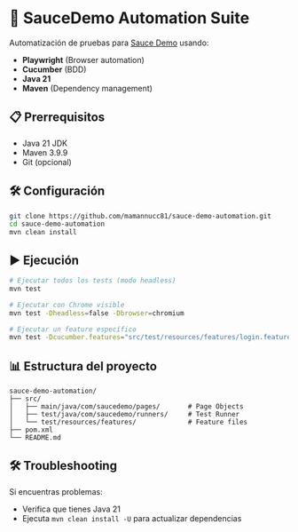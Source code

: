 # 🚀 SauceDemo Automation Suite

Automatización de pruebas para [Sauce Demo](https://www.saucedemo.com/) usando:
- **Playwright** (Browser automation)
- **Cucumber** (BDD)
- **Java 21**
- **Maven** (Dependency management)

## 📋 Prerrequisitos
- Java 21 JDK
- Maven 3.9.9
- Git (opcional)

## 🛠 Configuración
```bash
git clone https://github.com/mamannucc81/sauce-demo-automation.git
cd sauce-demo-automation
mvn clean install
```

## ▶️ Ejecución
```bash
# Ejecutar todos los tests (modo headless)
mvn test

# Ejecutar con Chrome visible
mvn test -Dheadless=false -Dbrowser=chromium

# Ejecutar un feature específico
mvn test -Dcucumber.features="src/test/resources/features/login.feature"
```

## 📊 Estructura del proyecto
```
sauce-demo-automation/
├── src/
│   ├── main/java/com/saucedemo/pages/       # Page Objects
│   ├── test/java/com/saucedemo/runners/     # Test Runner
│   └── test/resources/features/             # Feature files
├── pom.xml
└── README.md
```

## 🛠 Troubleshooting
Si encuentras problemas:
- Verifica que tienes Java 21
- Ejecuta `mvn clean install -U` para actualizar dependencias